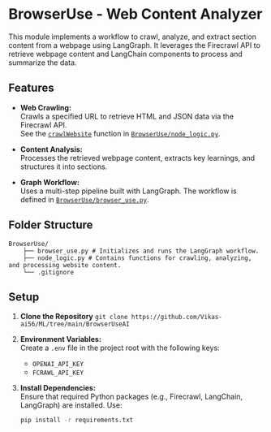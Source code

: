 # BrowserUse - Web Content Analyzer

This module implements a workflow to crawl, analyze, and extract section content from a webpage using LangGraph. It leverages the Firecrawl API to retrieve webpage content and LangChain components to process and summarize the data.

## Features

- **Web Crawling:**  
  Crawls a specified URL to retrieve HTML and JSON data via the Firecrawl API.  
  See the [`crawlWebsite`](https://github.com/Vikas-ai56/ML/blob/main/BrowserUse/node_logic.py#L25) function in [`BrowserUse/node_logic.py`](https://github.com/Vikas-ai56/ML/blob/main/BrowserUseAI/node_logic.py).

- **Content Analysis:**  
  Processes the retrieved webpage content, extracts key learnings, and structures it into sections.

- **Graph Workflow:**  
  Uses a multi-step pipeline built with LangGraph. The workflow is defined in [`BrowserUse/browser_use.py`](https://github.com/Vikas-ai56/ML/blob/main/BrowserUse/browser_use.py#L11).

## Folder Structure
```
BrowserUse/ 
    ├── browser_use.py # Initializes and runs the LangGraph workflow. 
    ├── node_logic.py # Contains functions for crawling, analyzing, and processing website content. 
    └── .gitignore
```

## Setup

1. **Clone the Repository**
    ```git clone https://github.com/Vikas-ai56/ML/tree/main/BrowserUseAI```

2. **Environment Variables:**  
   Create a `.env` file in the project root with the following keys:
   - `OPENAI_API_KEY`
   - `FCRAWL_API_KEY`

1. **Install Dependencies:**  
   Ensure that required Python packages (e.g., Firecrawl, LangChain, LangGraph) are installed. Use:
   ```sh
   pip install -r requirements.txt